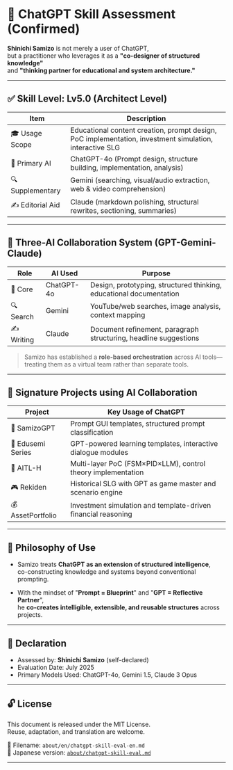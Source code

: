 # 🧠 ChatGPT Skill Assessment (Confirmed)

**Shinichi Samizo** is not merely a user of ChatGPT,  
but a practitioner who leverages it as a **"co-designer of structured knowledge"**  
and **"thinking partner for educational and system architecture."**

---

## ✅ Skill Level: **Lv5.0 (Architect Level)**

| Item              | Description |
|-------------------|-------------|
| 🎓 Usage Scope     | Educational content creation, prompt design, PoC implementation, investment simulation, interactive SLG |
| 🧠 Primary AI       | ChatGPT-4o (Prompt design, structure building, implementation, analysis) |
| 🔍 Supplementary    | Gemini (searching, visual/audio extraction, web & video comprehension) |
| ✍️ Editorial Aid    | Claude (markdown polishing, structural rewrites, sectioning, summaries) |

---

## 🔧 Three-AI Collaboration System (GPT-Gemini-Claude)

| Role         | AI Used     | Purpose |
|--------------|-------------|---------|
| 🧠 Core       | ChatGPT-4o  | Design, prototyping, structured thinking, educational documentation |
| 🔍 Search     | Gemini      | YouTube/web searches, image analysis, context mapping |
| ✍️ Writing    | Claude      | Document refinement, paragraph structuring, headline suggestions |

> Samizo has established a **role-based orchestration** across AI tools—treating them as a virtual team rather than separate tools.

---

## 📌 Signature Projects using AI Collaboration

| Project          | Key Usage of ChatGPT |
|------------------|----------------------|
| 🧠 SamizoGPT       | Prompt GUI templates, structured prompt classification |
| 📘 Edusemi Series  | GPT-powered learning templates, interactive dialogue modules |
| 🤖 AITL-H          | Multi-layer PoC (FSM×PID×LLM), control theory implementation |
| 🎮 Rekiden         | Historical SLG with GPT as game master and scenario engine |
| 💰 AssetPortfolio  | Investment simulation and template-driven financial reasoning |

---

## 🎯 Philosophy of Use

- Samizo treats **ChatGPT as an extension of structured intelligence**,  
  co-constructing knowledge and systems beyond conventional prompting.

- With the mindset of "**Prompt = Blueprint**" and "**GPT = Reflective Partner**",  
  he **co-creates intelligible, extensible, and reusable structures** across projects.

---

## 📝 Declaration

- Assessed by: **Shinichi Samizo** (self-declared)  
- Evaluation Date: July 2025  
- Primary Models Used: ChatGPT-4o, Gemini 1.5, Claude 3 Opus

---

## 🔓 License

This document is released under the MIT License.  
Reuse, adaptation, and translation are welcome.

📂 Filename: `about/en/chatgpt-skill-eval-en.md`  
📂 Japanese version: [`about/chatgpt-skill-eval.md`](../chatgpt-skill-eval.md)

---
